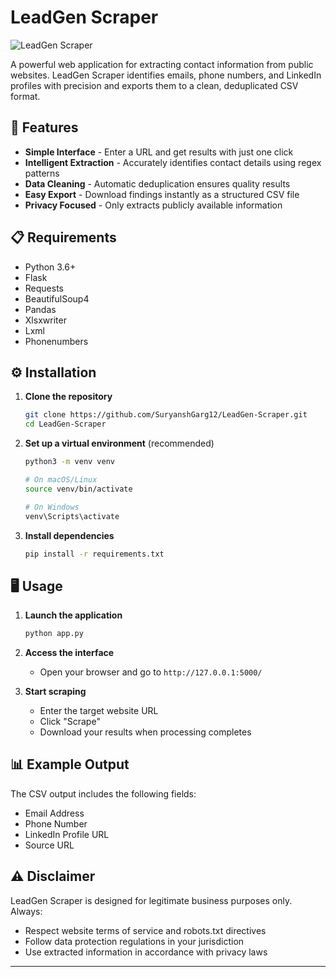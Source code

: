 # LeadGen Scraper

![LeadGen Scraper](https://img.shields.io/badge/Status-Active-brightgreen)

A powerful web application for extracting contact information from public websites. LeadGen Scraper identifies emails, phone numbers, and LinkedIn profiles with precision and exports them to a clean, deduplicated CSV format.

## 🚀 Features

- **Simple Interface** - Enter a URL and get results with just one click
- **Intelligent Extraction** - Accurately identifies contact details using regex patterns
- **Data Cleaning** - Automatic deduplication ensures quality results
- **Easy Export** - Download findings instantly as a structured CSV file
- **Privacy Focused** - Only extracts publicly available information

## 📋 Requirements

- Python 3.6+
- Flask
- Requests
- BeautifulSoup4
- Pandas
- Xlsxwriter
- Lxml
- Phonenumbers

## ⚙️ Installation

1. **Clone the repository**
   ```bash
   git clone https://github.com/SuryanshGarg12/LeadGen-Scraper.git
   cd LeadGen-Scraper
   ```

2. **Set up a virtual environment** (recommended)
   ```bash
   python3 -m venv venv
   
   # On macOS/Linux
   source venv/bin/activate
   
   # On Windows
   venv\Scripts\activate
   ```

3. **Install dependencies**
   ```bash
   pip install -r requirements.txt
   ```

## 🖥️ Usage

1. **Launch the application**
   ```bash
   python app.py
   ```

2. **Access the interface**
   - Open your browser and go to `http://127.0.0.1:5000/`

3. **Start scraping**
   - Enter the target website URL
   - Click "Scrape"
   - Download your results when processing completes

## 📊 Example Output

The CSV output includes the following fields:
- Email Address
- Phone Number
- LinkedIn Profile URL
- Source URL

## ⚠️ Disclaimer

LeadGen Scraper is designed for legitimate business purposes only. Always:
- Respect website terms of service and robots.txt directives
- Follow data protection regulations in your jurisdiction
- Use extracted information in accordance with privacy laws

---
